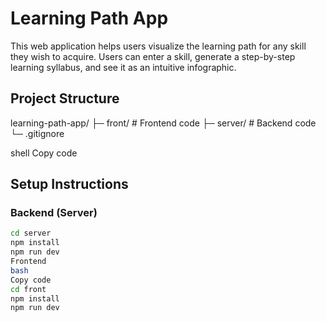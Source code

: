 # Learning Path App

This web application helps users visualize the learning path for any skill they wish to acquire. Users can enter a skill, generate a step-by-step learning syllabus, and see it as an intuitive infographic.

## Project Structure

learning-path-app/
├─ front/ # Frontend code
├─ server/ # Backend code
└─ .gitignore

shell
Copy code

## Setup Instructions

### Backend (Server)
```bash
cd server
npm install
npm run dev
Frontend
bash
Copy code
cd front
npm install
npm run dev